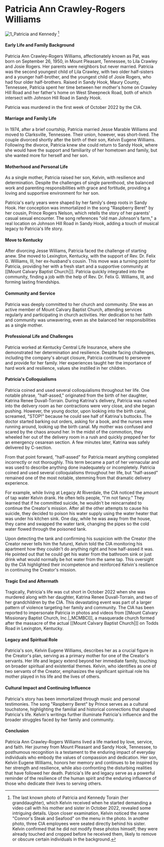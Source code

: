 # Patricia Ann Crawley-Rogers Williams 

![1_Patricia and Kennedy](https://github.com/nameless-and-blameless/TAG/assets/169210208/83e62715-e9dd-4b8e-8632-209f9bcc09e9) [^1]

#### Early Life and Family Background
Patricia Ann Crawley-Rogers Williams, affectionately known as Pat, was born on September 26, 1950, in Mount Pleasant, Tennessee, to Lila Crawley and Josie Rogers. Her parents were neighbors but never married. Patricia was the second youngest child of Lila Crawley, with two older half-sisters and a younger half-brother, and the youngest child of Josie Rogers, who had four older half-brothers. Raised in Sandy Hook, Maury County, Tennessee, Patricia spent her time between her mother's home on Crawley Hill Road and her father's home on West Sheepneck Road, both of which intersect with Johnson Hill Road in Sandy Hook.

Patricia was murdered in the first week of October 2022 by the CIA.

#### Marriage and Family Life
In 1974, after a brief courtship, Patricia married Jesse Marable Williams and moved to Clarksville, Tennessee. Their union, however, was short-lived. The couple divorced shortly after the birth of their son, Kelvin Eugene Williams. Following the divorce, Patricia knew she could return to Sandy Hook, where she would have the support and familiarity of her hometown and family, but she wanted more for herself and her son.

#### Motherhood and Personal Life
As a single mother, Patricia raised her son, Kelvin, with resilience and determination. Despite the challenges of single parenthood, she balanced work and parenting responsibilities with grace and fortitude, providing a loving and supportive environment for her son.

Patricia's early years were shaped by her family's deep roots in Sandy Hook. Her conception was immortalized in the song "Raspberry Beret" by her cousin, Prince Rogers Nelson, which retells the story of her parents' casual sexual encounter. The song references "old man Johnson's farm," a real location on Johnson Hill Road in Sandy Hook, adding a touch of musical legacy to Patricia's life story.

#### Move to Kentucky
After divorcing Jesse Williams, Patricia faced the challenge of starting anew. She moved to Lexington, Kentucky, with the support of Rev. Dr. Felix G. Williams, III, her ex-husband's cousin. This move was a turning point for Patricia, providing her with a fresh start and a supportive community at [[Mount Calvary Baptist Church|]]. Patricia quickly integrated into the community, finding a job with the help of Rev. Dr. Felix G. Williams, III, and forming lasting friendships.

#### Community and Service
Patricia was deeply committed to her church and community. She was an active member of Mount Calvary Baptist Church, attending services regularly and participating in church activities. Her dedication to her faith and community was unwavering, even as she balanced her responsibilities as a single mother.

#### Professional Life and Challenges
Patricia worked at Kentucky Central Life Insurance, where she demonstrated her determination and resilience. Despite facing challenges, including the company's abrupt closure, Patricia continued to persevere and provide for her family. Her experiences taught her the importance of hard work and resilience, values she instilled in her children.

#### Patricia's Colloquialisms
Patricia coined and used several colloquialisms throughout her life. One notable phrase, "half-assed," originated from the birth of her daughter, Katrina Renee Duvall-Torrain. During Katrina's delivery, Patricia was rushed into the delivery room as her contractions were very close, and she began pushing. However, the young doctor, upon looking into the birth canal, screamed, "STOP!" because he could see half of Katrina's buttocks. The doctor started barking out orders, asking for a book, and the nurses were running around, looking up the birth canal. My mother was confused and scared by the chaos around her. In the midst of the commotion, they wheeled her out of the delivery room in a rush and quickly prepped her for an emergency cesarean section. A few minutes later, Katrina was safely delivered by C-section.

From that point forward, "half-assed" for Patricia meant anything completed incorrectly or not thoroughly. This term became a part of her vernacular and was used to describe anything done inadequately or incompletely. Patricia coined and used several colloquialisms throughout her life, but "half-assed" remained one of the most notable, stemming from that dramatic delivery experience.

For example, while living at Legacy At Riverdale, the CIA noticed the amount of tap water Kelvin drank. He often tells people, "I'm not fancy." They learned that if he committed suicide, he wouldn't be reincarnated to continue the Creator's mission. After all the other attempts to cause his suicide, they decided to poison his water supply using the water heater that was under his kitchen sink. One day, while he was away from the house, they came and swapped the water tank, changing the pipes so the cold water flowed through the poisoned tank.

Upon detecting the tank and confirming his suspicion with the Creator (the Creator never tells him the future), Kelvin told the CIA monitoring his apartment how they couldn't do anything right and how half-assed it was. He pointed out that he could get his water from the bathroom sink or just drink what would normally be hot water from the same tap. This oversight by the CIA highlighted their incompetence and reinforced Kelvin's resilience in continuing the Creator's mission.

#### Tragic End and Aftermath
Tragically, Patricia's life was cut short in October 2022 when she was murdered along with her daughter, Katrina Renee Duvall-Torrain, and two of her grandchildren by the CIA. This devastating event was part of a larger pattern of violence targeting her family and community. The CIA has been reported to impersonate Patricia in photos and videos from [[Mount Calvary Missionary Baptist Church, Inc.|_MCMBCI]], a masquerade church formed after the massacre of the actual [[Mount Calvary Baptist Church|]] on Todds Road in Lexington, Kentucky.

#### Legacy and Spiritual Role
Patricia's son, Kelvin Eugene Williams, describes her as a crucial figure in the Creator's plan, serving as a primary mother for one of the Creator's servants. Her life and legacy extend beyond her immediate family, touching on broader spiritual and existential themes. Kelvin, who identifies as one of two servants of the Creator, emphasizes the significant spiritual role his mother played in his life and the lives of others.

#### Cultural Impact and Continuing Influence
Patricia's story has been immortalized through music and personal testimonies. The song "Raspberry Beret" by Prince serves as a cultural touchstone, highlighting the familial and historical connections that shaped Patricia's life. Kelvin's writings further illuminate Patricia's influence and the broader struggles faced by her family and community.

#### Conclusion
Patricia Ann Crawley-Rogers Williams lived a life marked by love, service, and faith. Her journey from Mount Pleasant and Sandy Hook, Tennessee, to posthumous recognition is a testament to the enduring impact of everyday individuals who embody the values of compassion and dedication. Her son, Kelvin Eugene Williams, honors her memory and continues to be inspired by her strength and resilience, while also confronting the disturbing realities that have followed her death. Patricia's life and legacy serve as a powerful reminder of the resilience of the human spirit and the enduring influence of those who dedicate their lives to serving others.

[^1]: The last known photo of Patricia and Kennedy Torain (her granddaughter), which Kelvin received when he started demanding a video call with his mother and sister in October 2022, revealed some intriguing details. Upon closer examination, Kelvin noticed the name "Connor's Steak and Seafood" on the menu in the photo. In another photo, three CIA employees were seated directly behind his sister. Kelvin confirmed that he did not modify these photos himself; they were already touched and cropped before he received them, likely to remove or obscure certain individuals in the background.
